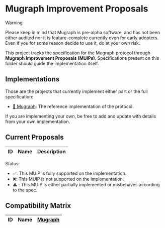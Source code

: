 # Mugraph Improvement Proposals

> [!WARNING]
> Please keep in mind that Mugraph is pre-alpha software, and has not been either audited nor it is feature-complete currently even for early adopters.
> Even if you for some reason decide to use it, do at your own risk.

This project tracks the specification for the Mugraph protocol through **Mugraph Improvement Proposals (MUIPs)**. Specifications present on this folder should guide the implementation itself.

## Implementations

Those are the projects that currently implement either part or the full specification:

- [🦀 Mugraph](https://mugraph.dev): The reference implementation of the protocol.

If you are implementing your own, be free to add and update with details from your own implementation.

## Current Proposals

| ID | Name | Description |
|-|-|-|

Status:

- ✅: This MUIP is fully supported on the implementation.
- ❌: This MUIP is not supported on the implementation.
- ⚠️ : This MUIP is either partially implemented or misbehaves according to the spec.

## Compatibility Matrix

| ID | Name | [Mugraph](https://mugraph.dev) |
|-|-|-|
